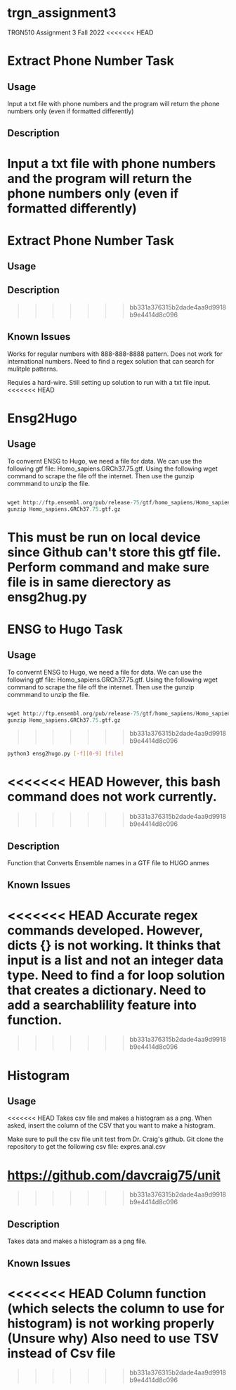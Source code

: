 # trgn_assignment3
TRGN510 Assignment 3 Fall 2022
<<<<<<< HEAD

# Extract Phone Number Task 
## Usage
Input a txt file with phone numbers and the program will return the phone numbers only (even if formatted differently)
## Description
Input a txt file with phone numbers and the program will return the phone numbers only (even if formatted differently)
=======
# Extract Phone Number Task 
## Usage
## Description
>>>>>>> bb331a376315b2dade4aa9d9918b9e4414d8c096
## Known Issues

Works for regular numbers with 888-888-8888 pattern. Does not work for international numbers. Need to find a regex solution that can search for mulitple patterns. 

Requies a hard-wire. Still setting up solution to run with a txt file input. 
<<<<<<< HEAD

# Ensg2Hugo

## Usage

To convernt ENSG to Hugo, we need a file for data. We can use the following gtf file: Homo_sapiens.GRCh37.75.gtf. Using the following wget command to scrape the file off the internet. Then use the gunzip commmand to unzip the file. 

``` python

wget http://ftp.ensembl.org/pub/release-75/gtf/homo_sapiens/Homo_sapiens.GRCh37.75.gtf.gz 
gunzip Homo_sapiens.GRCh37.75.gtf.gz 

```
This must be run on local device since Github can't store this gtf file. Perform command and make sure file is in same dierectory as ensg2hug.py
=======


# ENSG to Hugo Task

## Usage

To convernt ENSG to Hugo, we need a file for data. We can use the following gtf file: Homo_sapiens.GRCh37.75.gtf. Using the following wget command to scrape the file off the internet. Then use the gunzip commmand to unzip the file. 

``` python

wget http://ftp.ensembl.org/pub/release-75/gtf/homo_sapiens/Homo_sapiens.GRCh37.75.gtf.gz 
gunzip Homo_sapiens.GRCh37.75.gtf.gz 

```
>>>>>>> bb331a376315b2dade4aa9d9918b9e4414d8c096

``` bash
python3 ensg2hugo.py [-f][0-9] [file]
```
<<<<<<< HEAD
However, this bash command does not work currently. 
=======
>>>>>>> bb331a376315b2dade4aa9d9918b9e4414d8c096

## Description
Function that Converts Ensemble names in a GTF file to HUGO anmes

## Known Issues
<<<<<<< HEAD
Accurate regex commands developed. However, dicts {} is not working. It thinks that input is a list and not an integer data type. Need to find a for loop solution that creates a dictionary. Need to add a searchablility feature into function. 
=======
>>>>>>> bb331a376315b2dade4aa9d9918b9e4414d8c096

# Histogram

## Usage 
<<<<<<< HEAD
Takes csv file and makes a histogram as a png. When asked, insert the column of the CSV that you want to make a histogram. 

Make sure to pull the csv file unit test from Dr. Craig's github. Git clone the repository to get the following csv file: expres.anal.csv  

https://github.com/davcraig75/unit
=======
>>>>>>> bb331a376315b2dade4aa9d9918b9e4414d8c096

## Description
Takes data and makes a histogram as a png file. 

## Known Issues
<<<<<<< HEAD
Column function (which selects the column to use for histogram) is not working properly (Unsure why)
Also need to use TSV instead of Csv file
=======
>>>>>>> bb331a376315b2dade4aa9d9918b9e4414d8c096
